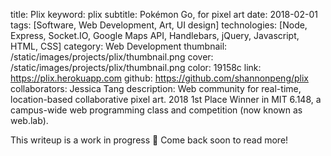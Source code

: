 title: Plix
keyword: plix
subtitle: Pokémon Go, for pixel art
date: 2018-02-01
tags: [Software, Web Development, Art, UI design]
technologies: [Node, Express, Socket.IO, Google Maps API, Handlebars, jQuery, Javascript, HTML, CSS]
category: Web Development
thumbnail: /static/images/projects/plix/thumbnail.png
cover: /static/images/projects/plix/thumbnail.png
color: 19158c
link: https://plix.herokuapp.com
github: https://github.com/shannonpeng/plix
collaborators: Jessica Tang
description: Web community for real-time, location-based collaborative pixel art. 2018 1st Place Winner in MIT 6.148, a campus-wide web programming class and competition (now known as web.lab).

This writeup is a work in progress 🙊 Come back soon to read more!